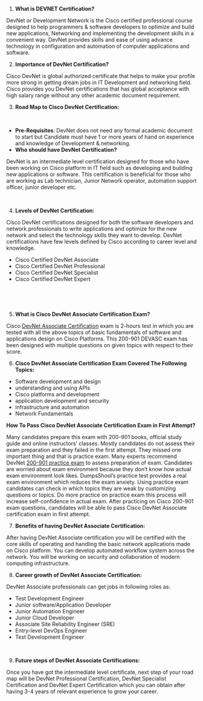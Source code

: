 <html>
<head>
<title>A complete information of Cisco DEVNET Certification</title>
</head>
<body>
<ol>
<li><strong>What is DEVNET Certification?</strong></li>
</ol>
<p>DevNet or Development Network is the Cisco certified professional course designed to help programmers &amp; software developers to optimize and build new applications, Networking and implementing the development skills in a convenient way. DevNet provides skills and ease of using advance technology in configuration and automation of computer applications and software.</p>
<ol start="2">
<li><strong>Importance of DevNet Certification?</strong></li>
</ol>
<p>Cisco DevNet is global authorized certificate that helps to make your profile more strong in getting dream jobs in IT Development and networking field. Cisco provides you DevNet certifications that has global acceptance with high salary range without any other academic document requirement.</p>
<ol start="3">
<li><strong>Road Map to Cisco DevNet Certification:</strong></li>
</ol>
<p><strong>&nbsp;</strong></p>
<ul>
<li><strong>Pre-Requisites</strong>: DevNet does not need any formal academic document to start but Candidate must have 1 or more years of hand on experience and knowledge of Development &amp; networking.</li>
<li><strong>Who should have DevNet Certification?</strong></li>
</ul>
<p>DevNet is an intermediate level certification designed for those who have been working on Cisco platform in IT field such as developing and building new applications or software. This certification is beneficial for those who are working as Lab technician, Junior Network operator, automation support officer, junior developer etc.</p>
<p><strong>&nbsp;</strong></p>
<ol start="4">
<li><strong>Levels of DevNet Certification:</strong></li>
</ol>
<p>Cisco DevNet certifications designed for both the software developers and network professionals to write applications and optimize for the new network and select the technology skills they want to develop. DevNet certifications have few levels defined by Cisco according to career level and knowledge.</p>
<ul>
<li>Cisco Certified DevNet Associate</li>
<li>Cisco Certified DevNet Professional</li>
<li>Cisco Certified DevNet Specialist</li>
<li>Cisco Certified DevNet Expert</li>
</ul>
<p>&nbsp;</p>
<p>&nbsp;</p>
<ol start="5">
<li><strong>What is Cisco DevNet Associate Certification Exam?</strong></li>
</ol>
<p>Cisco <a href="https://www.dumpsschool.com/cisco-certified-devnet-associate-questions.html">DevNet Associate Certification</a> exam is 2-hours test in which you are tested with all the above topics of basic fundamentals of software and applications design on Cisco Platforms. This 200-901 DEVASC exam has been designed with multiple questions on given topics with respect to their score.</p>
<ol start="6">
<li><strong>Cisco DevNet Associate Certification Exam Covered The Following Topics:</strong></li>
</ol>
<ul>
<li>Software development and design</li>
<li>understanding and using APIs</li>
<li>Cisco platforms and development</li>
<li>application development and security</li>
<li>infrastructure and automation</li>
<li>Network Fundamentals</li>
</ul>
<p><strong>How To Pass Cisco </strong><strong>DevNet Associate Certification Exam in First Attempt?</strong></p>
<p>Many candidates prepare this exam with 200-901 books, official study guide and online instructors&rsquo; classes. Mostly candidates do not assess their exam preparation and they failed in the first attempt. They missed one important thing and that is practice exam. Many experts recommend DevNet <a href="https://www.dumpsschool.com/200-901-exam-dumps.html">200-901 practice exam</a> to assess preparation of exam. Candidates are worried about exam environment because they don&rsquo;t know how actual exam environment look likes. DumpsShool&rsquo;s practice test provides a real exam environment which reduces the exam anxiety. Using practice exam candidates can check in which topics they are weak by customizing questions or topics. Do more practice on practice exam this process will increase self-confidence in actual exam. After practicing on Cisco 200-901 exam questions, candidates will be able to pass Cisco DevNet Associate certification exam in first attempt.</p>
<ol start="7">
<li><strong>Benefits of having DevNet Associate Certification: </strong></li>
</ol>
<p>After having DevNet Associate certification you will be certified with the core skills of operating and handling the basic network applications made on Cisco platform. You can develop automated workflow system across the network. You will be working on security and collaboration of modern computing infrastructure.</p>
<ol start="8">
<li><strong>Career growth of DevNet Associate Certification:</strong></li>
</ol>
<p>DevNet Associate professionals can get jobs in following roles as:</p>
<ul>
<li>Test Development Engineer</li>
<li>Junior software/Application Developer</li>
<li>Junior Automation Engineer</li>
<li>Junior Cloud Developer</li>
<li>Associate Site Reliability Engineer (SRE)</li>
<li>Entry-level DevOps Engineer</li>
<li>Test Development Engineer</li>
</ul>
<p>&nbsp;</p>
<ol start="9">
<li><strong>Future steps of DevNet Associate Certifications:</strong></li>
</ol>
<p>Once you have got the intermediate level certificate, next step of your road map will be DevNet Professional Certification, DevNet Specialist Certification and DevNet Expert Certification which you can obtain after having 3-4 years of relevant experience to grow your career.</p>
<p>&nbsp;</p>
<p>&nbsp;</p>
</body>
</html>
